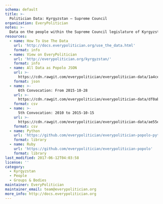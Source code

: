 ```yaml
---
schema: default
title: >-
  Politician Data: Kyrgyzstan — Supreme Council
organization: EveryPolitician
notes: >-
  Data on the people within the Supreme Council legislature of Kyrgyzstan.
resources:
  - name: How To Use The Data
    url: 'http://docs.everypolitician.org/use_the_data.html'
    format: info
  - name: View on EveryPolitician
    url: 'http://everypolitician.org/kyrgyzstan/'
    format: info
  - name: All Data as Popolo JSON
    url: >-
      https://cdn.rawgit.com/everypolitician/everypolitician-data/1a4ce72341670f62fa96bc66b2b4146846b6b793/data/Kyrgyzstan/Council/ep-popolo-v1.0.json
    format: json
  - name: >-
      6th Convocation: From 2015-10-28
    url: >-
      https://cdn.rawgit.com/everypolitician/everypolitician-data/df0abcba7b3a6c6e4c78e434e44c754c56047509/data/Kyrgyzstan/Council/term-6.csv
    format: csv
  - name: >-
      5th Convocation: 2010 to 2015-10-15
    url: >-
      https://cdn.rawgit.com/everypolitician/everypolitician-data/ae55e0308d5b6aa1cb24f2ea52d94bc17b9aeaac/data/Kyrgyzstan/Council/term-5.csv
    format: csv
  - name: Python
    url: 'https://github.com/everypolitician/everypolitician-popolo-python'
    format: library
  - name: Ruby
    url: 'https://github.com/everypolitician/everypolitician-popolo'
    format: library
last_modified: 2017-06-12T04:03:58
license: ''
category:
  - Kyrgyzstan
  - People
  - Groups & Bodies
maintainer: EveryPolitician
maintainer_email: team@everypolitician.org
more_info: http://docs.everypolitician.org
---
```

